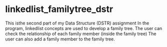 # linkedlist_familytree_dstr
This isthe second part of my Data Structure (DSTR) assignment
In the program, linkedlist concepts are used to develop a family tree.
The user can check the relationship of each family member (inside the family tree)
The user can also add a family member to the family tree.
